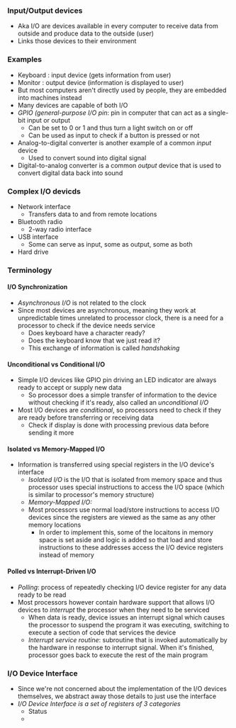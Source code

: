 ### Input/Output devices
- Aka I/O are devices available in every computer to receive data from outside and produce data to the outside (user)
- Links those devices to their environment

### Examples
- Keyboard : input device (gets information from user)
- Monitor : output device (information is displayed to user)
- But most computers aren't directly used by people, they are embedded into machines instead
- Many devices are capable of both I/O
- *GPIO (general-purpose I/O pin*: pin in computer that can act as a single-bit input or output
	- Can be set to 0 or 1 and thus turn a light switch on or off
	- Can be used as input to check if a button is pressed or not
- Analog-to-digital converter is another example of a common *input* device 
	- Used to convert sound into digital signal
- Digital-to-analog converter is a common *output* device that is used to convert digital data back into sound

### Complex I/O devicds
- Network interface 
	- Transfers data to and from remote locations
- Bluetooth radio
	- 2-way radio interface
- USB interface
	- Some can serve as input, some as output, some as both
- Hard drive

### Terminology
#### I/O Synchronization
- *Asynchronous I/O* is not related to the clock
- Since most devices are asynchronous, meaning they work at unpredictable times unrelated to processor clock, there is a need for a processor to check if the device needs service
	- Does keyboard have a character ready?
	- Does the keyboard know that we just read it?
	- This exchange of information is called *handshaking*

#### Unconditional vs Conditional I/O
- Simple I/O devices like GPIO pin driving an LED indicator are always ready to accept or supply new data
	- So processor does a simple transfer of information to the device without checking if it's ready, also called an *unconditional I/O*
- Most I/O devices are *conditional*, so processors need to check if they are ready before transferring or receiving data
	- Check if display is done with processing previous data before sending it more

#### Isolated vs Memory-Mapped I/O
- Information is transferred using special registers in the I/O device's interface
	- *Isolated I/O* is the I/O that is isolated from memory space and thus processor uses special instructions to access the I/O space (which is similar to processor's memory structure)
	- *Memory-Mapped I/O:*
	- Most processors use normal load/store instructions to access I/O devices since the registers are viewed as the same as any other memory locations
		- In order to implement this, some of the locaitons in memory space is set aside and logic is added so that load and store instructions to these addresses access the I/O device registers instead of memory

#### Polled vs Interrupt-Driven I/O
- *Polling*: process of repeatedly checking I/O device register for any data ready to be read
- Most processors however contain hardware support that allows I/O devices to *interrupt* the processor when they need to be serviced
	- When data is ready, device issues an interrupt signal which causes the processor to suspend the program it was executing, switching to execute a section of code that services the device
	- *Interrupt service routine*: subroutine that is invoked automatically by the hardware in response to interrupt signal. When it's finished, processor goes back to execute the rest of the main program

### I/O Device Interface
- Since we're not concerned about the implementation of the I/O devices themselves, we abstract away those details to just use the interface
- *I/O Device Interface is a set of registers of 3 categories*
	- Status
	- 